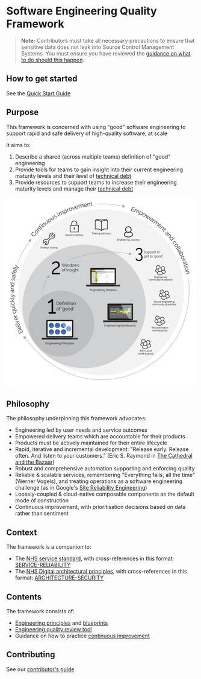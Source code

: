 # Software Engineering Quality Framework

> **Note:** Contributors must take all necessary precautions to ensure that sensitive data does not leak into Source Control Management Systems. You must ensure you have reviewed the [guidance on what to do should this happen](practices/guides/commit-purge.md).

## How to get started

See the [Quick Start Guide](quickstart.md)

## Purpose

This framework is concerned with using "good" software engineering to support rapid and safe delivery of high-quality software, at scale

It aims to:

1. Describe a shared (across multiple teams) definition of "good" engineering
2. Provide tools for teams to gain insight into their current engineering maturity levels and their level of [technical debt](tech-debt.md)
3. Provide resources to support teams to increase their engineering maturity levels and manage their [technical debt](tech-debt.md)

![Ecosystem](images/engineering-ecosystem.png)

## Philosophy

The philosophy underpinning this framework advocates:

* Engineering led by user needs and service outcomes
* Empowered delivery teams which are accountable for their products
* Products must be actively maintained for their entire lifecycle
* Rapid, iterative and incremental development: "Release early. Release often. And listen to your customers." (Eric S. Raymond in [The Cathedral and the Bazaar](https://en.wikipedia.org/wiki/The_Cathedral_and_the_Bazaar))
* Robust and comprehensive automation supporting and enforcing quality
* Reliable & scalable services, remembering "Everything fails, all the time" (Werner Vogels), and treating operations as a software engineering challenge (as in Google's [Site Reliability Engineering](https://landing.google.com/sre/))
* Loosely-coupled & cloud-native composable components as the default mode of construction
* Continuous improvement, with prioritisation decisions based on data rather than sentiment

## Context

The framework is a companion to:

* The [NHS service standard](https://service-manual.nhs.uk/service-standard), with cross-references in this format: [SERVICE-RELIABILITY](https://service-manual.nhs.uk/service-standard/14-operate-a-reliable-service)
* The [NHS Digital architectural principles](https://digital.nhs.uk/about-nhs-digital/our-work/nhs-digital-architecture/principles), with cross-references in this format: [ARCHITECTURE-SECURITY](https://digital.nhs.uk/developer/architecture/principles/adopt-appropriate-cyber-security-standards)

## Contents

The framework consists of:

* [Engineering principles](principles.md) and [blueprints](blueprints.md)
* [Engineering quality review tool](insights/review.md)
* Guidance on how to practice [continuous improvement](continuous-improvement.md)

## Contributing

See our [contributor's guide](CONTRIBUTING.md)
